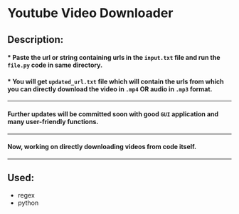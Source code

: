 # Youtube Video Downloader

## Description:
#### * Paste the url or string containing urls in the `input.txt` file and run the `file.py` code in same directory.
#### * You will get `updated_url.txt` file which will contain the urls from which you can directly download the video in `.mp4` OR audio in `.mp3` format.

---

#### Further updates will be committed soon with good `GUI` application and many user-friendly functions.

---
#### Now, working on directly downloading videos from code itself.

---

## Used:
* regex
* python

